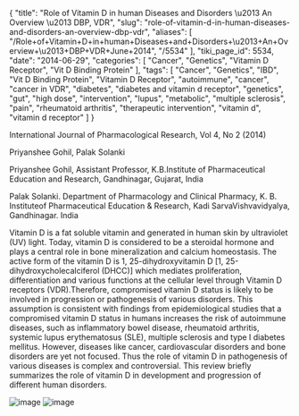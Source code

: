 {
    "title": "Role of Vitamin D in human Diseases and Disorders \u2013 An Overview \u2013 DBP, VDR",
    "slug": "role-of-vitamin-d-in-human-diseases-and-disorders-an-overview-dbp-vdr",
    "aliases": [
        "/Role+of+Vitamin+D+in+human+Diseases+and+Disorders+\u2013+An+Overview+\u2013+DBP+VDR+June+2014",
        "/5534"
    ],
    "tiki_page_id": 5534,
    "date": "2014-06-29",
    "categories": [
        "Cancer",
        "Genetics",
        "Vitamin D Receptor",
        "Vit D Binding Protein"
    ],
    "tags": [
        "Cancer",
        "Genetics",
        "IBD",
        "Vit D Binding Protein",
        "Vitamin D Receptor",
        "autoimmune",
        "cancer",
        "cancer in VDR",
        "diabetes",
        "diabetes and vitamin d receptor",
        "genetics",
        "gut",
        "high dose",
        "intervention",
        "lupus",
        "metabolic",
        "multiple sclerosis",
        "pain",
        "rheumatoid arthritis",
        "therapeutic intervention",
        "vitamin d",
        "vitamin d receptor"
    ]
}


International Journal of Pharmacological Research, Vol 4, No 2 (2014)

Priyanshee Gohil, Palak Solanki

Priyanshee Gohil, Assistant Professor, K.B.Institute of Pharmaceutical Education and Research, Gandhinagar, Gujarat, India

Palak Solanki. Department of Pharmacology and Clinical Pharmacy, K. B. Instituteof Pharmaceutical Education & Research, Kadi SarvaVishvavidyalya, Gandhinagar.	 India

Vitamin D is a fat soluble vitamin and generated in human skin by ultraviolet (UV) light. Today, vitamin D is considered to be a steroidal hormone and plays a central role in bone mineralization and calcium homeostasis. The active form of the vitamin D is 1, 25-dihydroxyvitamin D <span>[1, 25-dihydroxycholecalciferol (DHCC)]</span> which mediates proliferation, differentiation and various functions at the cellular level through Vitamin D receptors (VDR).Therefore, compromised vitamin D status is likely to be involved in progression or pathogenesis of various disorders. This assumption is consistent with findings from epidemiological studies that a compromised vitamin D status in humans increases the risk of autoimmune diseases, such as inflammatory bowel disease, rheumatoid arthritis, systemic lupus erythematosus (SLE), multiple sclerosis and type I diabetes mellitus. However, diseases like cancer, cardiovascular disorders and bone disorders are yet not focused. Thus the role of vitamin D in pathogenesis of various diseases is complex and controversial. This review briefly summarizes the role of vitamin D in development and progression of different human disorders.

<img src="https://d1bk1kqxc0sym.cloudfront.net/attachments/jpeg/f3-vdr.jpg" alt="image">
<img src="https://d1bk1kqxc0sym.cloudfront.net/attachments/jpeg/ijpr-f5.jpg" alt="image">